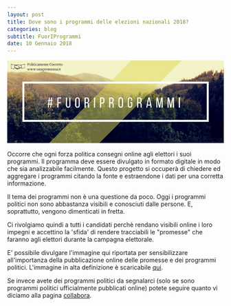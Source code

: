 ```yaml
---
layout: post
title: Dove sono i programmi delle elezioni nazionali 2018?
categories: blog
subtitle: FuorIProgrammi
date: 10 Gennaio 2018
---
```


![](/images/fuoriprogrammi.png)

Occorre che ogni forza politica consegni online agli elettori i suoi programmi. Il programma deve essere divulgato in formato digitale in modo che sia analizzabile facilmente. Questo progetto si occuperà di chiedere ed aggregare i programmi citando la fonte e estraendone i dati per una corretta informazione.

Il tema dei programmi non è una questione da poco. Oggi i programmi politici non sono abbastanza visibili e conosciuti dalle persone. E, soprattutto, vengono dimenticati in fretta.

Ci rivolgiamo quindi a tutti i candidati perchè rendano visibili online i loro impegni e accettino la 'sfida' di rendere tracciabili le "promesse" che faranno agli elettori durante la campagna elettorale.

E' possibile divulgare l'immagine qui riportata per sensibilizzare all'importanza della pubblicazione online delle promesse e dei programmi politici. L'immagine in alta definizione è scaricabile [qui](https://raw.githubusercontent.com/HackForItaly/politicamentecorretto/master/images/fuoriprogrammi.png).

Se invece avete dei programmi politici da segnalarci (solo se sono programmi politici ufficialmente pubblicati online) potete seguire quanto vi diciamo alla pagina [collabora](https://www.unapromessa.it/collabora/).
